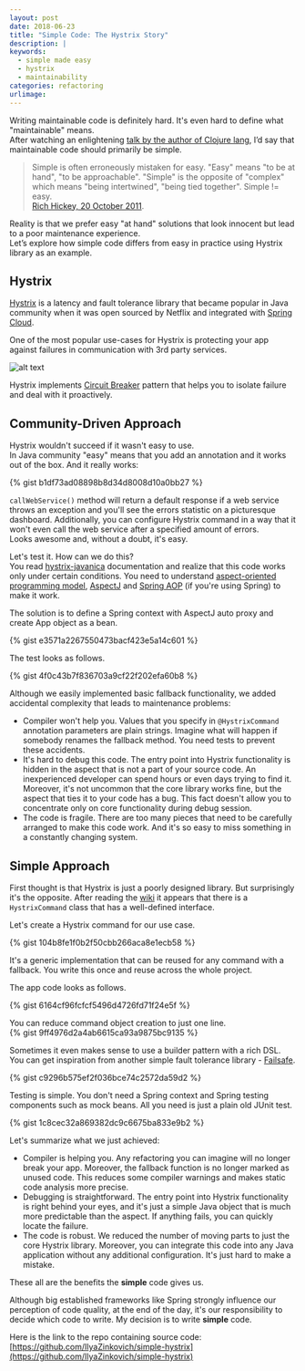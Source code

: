 ```yaml
---
layout: post
date: 2018-06-23
title: "Simple Code: The Hystrix Story"
description: |
keywords:
  - simple made easy
  - hystrix
  - maintainability
categories: refactoring
urlimage: 
---
```


Writing maintainable code is definitely hard. It's even hard to define what "maintainable" means.  
After watching an enlightening [talk by the author of Clojure lang](https://www.infoq.com/presentations/Simple-Made-Easy/), I’d say that maintainable code should primarily be simple.  

>Simple is often erroneously mistaken for easy. "Easy" means "to be at hand", "to be approachable". "Simple" is the opposite of "complex" which means "being intertwined", "being tied together". Simple != easy.  
>[Rich Hickey, 20 October 2011](https://www.infoq.com/presentations/Simple-Made-Easy/). 

Reality is that we prefer easy "at hand" solutions that look innocent but lead to a poor maintenance experience.  
Let’s explore how simple code differs from easy in practice using Hystrix library as an example.  

<!--more-->

## Hystrix

[Hystrix](https://github.com/Netflix/hystrix/wiki) is a latency and fault tolerance library that became popular in Java community when it was open sourced by Netflix and integrated with [Spring Cloud](https://cloud.spring.io/spring-cloud-netflix/).  

One of the most popular use-cases for Hystrix is protecting your app against failures in communication with 3rd party services.

![alt text](https://bit.ly/2tnpQ6L?style=centered "use case")

Hystrix implements [Circuit Breaker](https://martinfowler.com/bliki/CircuitBreaker.html) pattern that helps you to isolate failure and deal with it proactively.

## Community-Driven Approach

Hystrix wouldn't succeed if it wasn't easy to use.  
In Java community "easy" means that you add an annotation and it works out of the box. And it really works:

{% gist b1df73ad08898b8d34d8008d10a0bb27 %}

`callWebService()` method will return a default response if a web service throws an exception and you'll see the errors statistic on a picturesque dashboard. Additionally, you can configure Hystrix command in a way that it won't even call the web service after a specified amount of errors.   
Looks awesome and, without a doubt, it's easy.  

Let's test it. How can we do this?  
You read [hystrix-javanica](https://github.com/Netflix/Hystrix/blob/master/hystrix-contrib/hystrix-javanica/README.md) documentation and realize that this code works only under certain conditions. You need to understand [aspect-oriented programming model](https://en.wikipedia.org/wiki/Aspect-oriented_programming), [AspectJ](https://www.eclipse.org/aspectj/) and [Spring AOP](https://docs.spring.io/spring/docs/current/spring-framework-reference/core.html#aop) (if you're using Spring) to make it work.  

The solution is to define a Spring context with AspectJ auto proxy and create App object as a bean.

{% gist e3571a2267550473bacf423e5a14c601 %}

The test looks as follows.  

{% gist 4f0c43b7f836703a9cf22f202efa60b8 %}

Although we easily implemented basic fallback functionality, we added accidental complexity that leads to maintenance problems:
- Compiler won't help you. Values that you specify in `@HystrixCommand` annotation parameters are plain strings. Imagine what will happen if somebody renames the fallback method. You need tests to prevent these accidents.  
- It's hard to debug this code. The entry point into Hystrix functionality is hidden in the aspect that is not a part of your source code. An inexperienced developer can spend hours or even days trying to find it. Moreover, it's not uncommon that the core library works fine, but the aspect that ties it to your code has a bug. This fact doesn't allow you to concentrate only on core functionality during debug session.  
- The code is fragile. There are too many pieces that need to be carefully arranged to make this code work. And it's so easy to miss something in a constantly changing system.  

## Simple Approach

First thought is that Hystrix is just a poorly designed library. But surprisingly it's the opposite.
After reading the [wiki](https://github.com/Netflix/Hystrix/wiki/How-To-Use) it appears that there is a `HystrixCommand` class that has a well-defined interface.

Let's create a Hystrix command for our use case.

{% gist 104b8fe1f0b2f50cbb266aca8e1ecb58 %}

It's a generic implementation that can be reused for any command with a fallback. You write this once and reuse across the whole project.

The app code looks as follows.

{% gist 6164cf96fcfcf5496d4726fd71f24e5f %}

You can reduce command object creation to just one line.  
{% gist 9ff4976d2a4ab6615ca93a9875bc9135 %}

Sometimes it even makes sense to use a builder pattern with a rich DSL. You can get inspiration from another simple fault tolerance library - [Failsafe](https://github.com/jhalterman/failsafe).  

{% gist c9296b575ef2f036bce74c2572da59d2 %}

Testing is simple. You don't need a Spring context and Spring testing components such as mock beans. All you need is just a plain old JUnit test.  

{% gist 1c8cec32a869382dc9c6675ba833e9b2 %}

Let's summarize what we just achieved:  

- Compiler is helping you. Any refactoring you can imagine will no longer break your app. Moreover, the fallback function is no longer marked as unused code. This reduces some compiler warnings and makes static code analysis more precise.  
- Debugging is straightforward. The entry point into Hystrix functionality is right behind your eyes, and it's just a simple Java object that is much more predictable than the aspect. If anything fails, you can quickly locate the failure.  
- The code is robust. We reduced the number of moving parts to just the core Hystrix library. Moreover, you can integrate this code into any Java application without any additional configuration. It's just hard to make a mistake.  

These all are the benefits the **simple** code gives us. 

Although big established frameworks like Spring strongly influence our perception of code quality, at the end of the day, it's our responsibility to decide which code to write. My decision is to write **simple** code.

Here is the link to the repo containing source code: 
[https://github.com/IlyaZinkovich/simple-hystrix](https://github.com/IlyaZinkovich/simple-hystrix)
